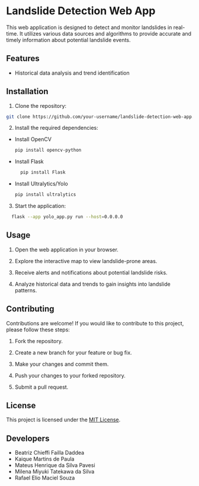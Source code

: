 # Landslide Detection Web App

This web application is designed to detect and monitor landslides in real-time. It utilizes various data sources and algorithms to provide accurate and timely information about potential landslide events.

## Features

- Historical data analysis and trend identification

## Installation

1. Clone the repository:

  ```bash
  git clone https://github.com/your-username/landslide-detection-web-app.git
  ```

2. Install the required dependencies:
- Install OpenCV
  ```bash
  pip install opencv-python
  ```

- Install Flask
  ```bash
    pip install Flask
  ```

- Install Ultralytics/Yolo
  ```bash
  pip install ultralytics
  ```

3. Start the application:

  ```bash
    flask --app yolo_app.py run --host=0.0.0.0
  ```

## Usage

1. Open the web application in your browser.

2. Explore the interactive map to view landslide-prone areas.

3. Receive alerts and notifications about potential landslide risks.

4. Analyze historical data and trends to gain insights into landslide patterns.

## Contributing

Contributions are welcome! If you would like to contribute to this project, please follow these steps:

1. Fork the repository.

2. Create a new branch for your feature or bug fix.

3. Make your changes and commit them.

4. Push your changes to your forked repository.

5. Submit a pull request.

## License

This project is licensed under the [MIT License](LICENSE).

## Developers
- Beatriz Chieffi Failla Daddea
- Kaique Martins de Paula
- Mateus Henrique da Silva Pavesi  
- Milena Miyuki Tatekawa da Silva
- Rafael Elio Maciel Souza


